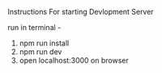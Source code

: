 Instructions For starting Devlopment Server

run in terminal - 

1. npm run install
2. npm run dev
3. open localhost:3000 on browser

